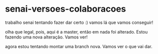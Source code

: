 # senai-versoes-colaboracoes
trabalho senai
tentando fazer dar certo :) vamos lá que vamos conseguir!

olha que legal, pois, aqui é a master, então em nada foi alterado.
Estou fazendo uma nova alteração. Vamos ver!

agora estou tentando montar uma branch nova. Vamos ver o que vai dar.

